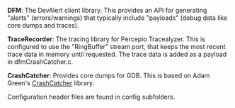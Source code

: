 **DFM**: The DevAlert client library. This provides an API for generating "alerts" (errors/warnings) that typically include "payloads" (debug data like core dumps and traces).

**TraceRecorder**: The tracing library for Percepio Tracealyzer. This is configured to use the "RingBuffer" stream port, that keeps the most recent trace data in memory until requested. The trace data is added as a payload in dfmCrashCatcher.c.

**CrashCatcher**: Provides core dumps for GDB. This is based on Adam Green's [CrashCatcher](https://github.com/adamgreen/CrashCatcher) library.

Configuration header files are found in config subfolders.
